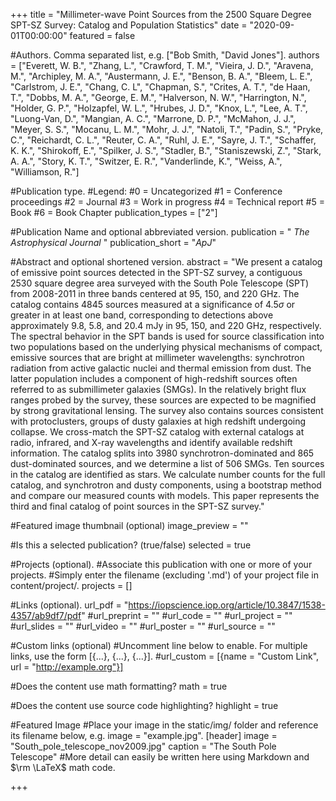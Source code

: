 +++
title = "Millimeter-wave Point Sources from the 2500 Square Degree SPT-SZ Survey: Catalog and Population Statistics"
date = "2020-09-01T00:00:00"
featured = false

#Authors.  Comma separated list, e.g. ["Bob Smith, "David Jones"].
authors = ["Everett, W. B.", "Zhang, L.", "Crawford, T. M.", "Vieira, J. D.", "Aravena, M.", "Archipley, M. A.", "Austermann, J. E.", "Benson, B. A.", "Bleem, L. E.", "Carlstrom, J. E.", "Chang, C. L", "Chapman, S.", "Crites, A. T.", "de Haan, T.", "Dobbs, M. A.", "George, E. M.", "Halverson, N. W.", "Harrington, N.", "Holder, G. P.", "Holzapfel, W. L.", "Hrubes, J. D.", "Knox, L.", "Lee, A. T.", "Luong-Van, D.", "Mangian, A. C.", "Marrone, D. P.", "McMahon, J. J.", "Meyer, S. S.", "Mocanu, L. M.", "Mohr, J. J.", "Natoli, T.", "Padin, S.", "Pryke, C.", "Reichardt, C. L.", "Reuter, C. A.", "Ruhl, J. E.", "Sayre, J. T.", "Schaffer, K. K.", "Shirokoff, E.", "Spilker, J. S.", "Stadler, B.", "Staniszewski, Z.", "Stark, A. A.", "Story, K. T.", "Switzer, E. R.", "Vanderlinde, K.", "Weiss, A.", "Williamson, R."]

#Publication type.
#Legend:
#0 = Uncategorized
#1 = Conference proceedings
#2 = Journal
#3 = Work in progress
#4 = Technical report
#5 = Book
#6 = Book Chapter
publication_types = ["2"]

#Publication Name and optional abbreviated version.
publication = " *The Astrophysical Journal* " 
publication_short = "*ApJ*"

#Abstract and optional shortened version.
abstract = "We present a catalog of emissive point sources detected in the SPT-SZ survey, a contiguous 2530 square degree area surveyed with the South Pole Telescope (SPT) from 2008-2011 in three bands centered at 95, 150, and 220 GHz. The catalog contains 4845 sources measured at a significance of 4.5$\sigma$ or greater in at least one band, corresponding to detections above approximately 9.8, 5.8, and 20.4 mJy in 95, 150, and 220 GHz, respectively. The spectral behavior in the SPT bands is used for source classification into two populations based on the underlying physical mechanisms of compact, emissive sources that are bright at millimeter wavelengths: synchrotron radiation from active galactic nuclei and thermal emission from dust. The latter population includes a component of high-redshift sources often referred to as submillimeter galaxies (SMGs). In the relatively bright flux ranges probed by the survey, these sources are expected to be magnified by strong gravitational lensing. The survey also contains sources consistent with protoclusters, groups of dusty galaxies at high redshift undergoing collapse. We cross-match the SPT-SZ catalog with external catalogs at radio, infrared, and X-ray wavelengths and identify available redshift information. The catalog splits into 3980 synchrotron-dominated and 865 dust-dominated sources, and we determine a list of 506 SMGs. Ten sources in the catalog are identified as stars. We calculate number counts for the full catalog, and synchrotron and dusty components, using a bootstrap method and compare our measured counts with models. This paper represents the third and final catalog of point sources in the SPT-SZ survey."

#Featured image thumbnail (optional)
image_preview = ""

#Is this a selected publication? (true/false)
selected = true

#Projects (optional).
#Associate this publication with one or more of your projects.
#Simply enter the filename (excluding '.md') of your project file in content/project/.
projects = []

#Links (optional).
url_pdf = "https://iopscience.iop.org/article/10.3847/1538-4357/ab9df7/pdf"
#url_preprint = ""
#url_code = ""
#url_project = ""
#url_slides = ""
#url_video = ""
#url_poster = ""
#url_source = ""

#Custom links (optional)
#Uncomment line below to enable. For multiple links, use the form [{...}, {...}, {...}].
#url_custom = [{name = "Custom Link", url = "http://example.org"}]

#Does the content use math formatting?
math = true

#Does the content use source code highlighting?
highlight = true

#Featured Image
#Place your image in the static/img/ folder and reference its filename below, e.g. image = "example.jpg".
[header] image = "South_pole_telescope_nov2009.jpg" caption = "The South Pole Telescope" #More detail can easily be written here using Markdown and $\rm \LaTeX$ math code.

+++
